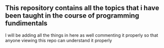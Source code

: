 ## This repository contains all the topics that i have been taught in the course of programming fundimentals

I will be adding all the things in here as well commenting it properly so that anyone viewing this repo can understand it properly
